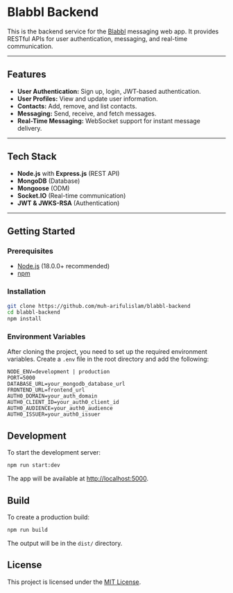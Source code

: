# Blabbl Backend

This is the backend service for the [Blabbl](https://blabbl.netlify.app/) messaging web app. It provides RESTful APIs for user authentication, messaging, and real-time communication.

---

## Features

- **User Authentication:** Sign up, login, JWT-based authentication.
- **User Profiles:** View and update user information.
- **Contacts:** Add, remove, and list contacts.
- **Messaging:** Send, receive, and fetch messages.
- **Real-Time Messaging:** WebSocket support for instant message delivery.

---

## Tech Stack

- **Node.js** with **Express.js** (REST API)
- **MongoDB** (Database)
- **Mongoose** (ODM)
- **Socket.IO** (Real-time communication)
- **JWT & JWKS-RSA** (Authentication)

---

## Getting Started

### Prerequisites

- [Node.js](https://nodejs.org/) (18.0.0+ recommended)
- [npm](https://www.npmjs.com/)

### Installation

```bash
git clone https://github.com/muh-arifulislam/blabbl-backend
cd blabbl-backend
npm install
```

### Environment Variables

After cloning the project, you need to set up the required environment variables. Create a `.env` file in the root directory and add the following:

```env
NODE_ENV=development | production
PORT=5000
DATABASE_URL=your_mongodb_database_url
FRONTEND_URL=frontend_url
AUTH0_DOMAIN=your_auth_domain
AUTH0_CLIENT_ID=your_auth0_client_id
AUTH0_AUDIENCE=your_auth0_audience
AUTH0_ISSUER=your_auth0_issuer
```

## Development

To start the development server:

```bash
npm run start:dev
```

The app will be available at [http://localhost:5000](http://localhost:5000).

## Build

To create a production build:

```bash
npm run build
```

The output will be in the `dist/` directory.

## License

This project is licensed under the [MIT License](LICENSE).
